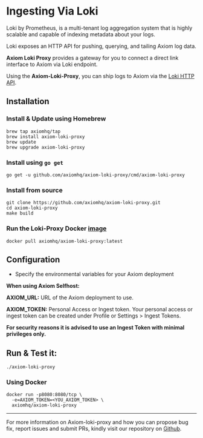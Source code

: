 <div class="axi-header">
  <h1>Ingesting Via Loki</h1>
</div>

Loki by Prometheus, is a multi-tenant log aggregation system that is highly scalable and capable of indexing metadata about your logs.

Loki exposes an HTTP API for pushing, querying, and tailing Axiom log data.

**Axiom Loki Proxy** provides a gateway for you to connect a direct link interface to Axiom via Loki endpoint. 

Using the **Axiom-Loki-Proxy**, you can ship logs to Axiom via the [Loki HTTP API](https://grafana.com/docs/loki/latest/api/#post-lokiapiv1push). 

## Installation

### Install & Update using Homebrew

```shell
brew tap axiomhq/tap
brew install axiom-loki-proxy
brew update
brew upgrade axiom-loki-proxy
```

### Install using `go get`

```shell
go get -u github.com/axiomhq/axiom-loki-proxy/cmd/axiom-loki-proxy
```

### Install from source

```shell
git clone https://github.com/axiomhq/axiom-loki-proxy.git
cd axiom-loki-proxy
make build
```

### Run the Loki-Proxy Docker [image](https://hub.docker.com/r/axiomhq/axiom-loki-proxy)

```shell
docker pull axiomhq/axiom-loki-proxy:latest
```

## Configuration

- Specify the environmental variables for your Axiom deployment

**When using Axiom Selfhost:**

**AXIOM_URL:** URL of the Axiom deployment to use. 

**AXIOM_TOKEN:** Personal Access or Ingest token. Your personal access or ingest token can be created under Profile or Settings > Ingest Tokens.

**For security reasons it is advised to use an Ingest Token with minimal privileges only.**

## Run & Test it:

```shell
./axiom-loki-proxy
```

### Using Docker

```
docker run -p8080:8080/tcp \
  -e=AXIOM_TOKEN=<YOU_AXIOM_TOKEN> \
  axiomhq/axiom-loki-proxy

```

---

For more information on Axiom-loki-proxy and how you can propose bug fix, report issues and submit PRs, kindly visit our repository on [Github](https://github.com/axiomhq/axiom-loki-proxy).
